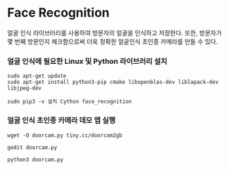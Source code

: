 # Face Recognition
얼굴 인식 라이브러리를 사용하여 방문자의 얼굴을 인식하고 저장한다. 또한, 방문자가 몇 번째 방문인지 체크함으로써 더욱 정확한 얼굴인식 초인종 카메라를 만들 수 있다.

### 얼굴 인식에 필요한 Linux 및 Python 라이브러리 설치
```
sudo apt-get update
sudo apt-get install python3-pip cmake libopenblas-dev liblapack-dev libjpeg-dev
```

```
sudo pip3 -v 설치 Cython face_recognition
```

### 얼굴 인식 초인종 카메라 데모 앱 실행
```
wget -O doorcam.py tiny.cc/doorcam2gb
```
```
gedit doorcam.py
```
```
python3 doorcam.py
```
